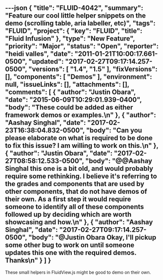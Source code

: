 ---json
{
  "title": "FLUID-4042",
  "summary": "Feature our cool little helper snippets on the demo (scrolling table, aria labeller, etc)",
  "tags": "FLUID",
  "project": {
    "key": "FLUID",
    "title": "Fluid Infusion"
  },
  "type": "New Feature",
  "priority": "Major",
  "status": "Open",
  "reporter": "heidi valles",
  "date": "2011-01-21T10:00:17.661-0500",
  "updated": "2017-02-27T09:17:14.257-0500",
  "versions": [
    "1.4",
    "1.5"
  ],
  "fixVersions": [],
  "components": [
    "Demos"
  ],
  "environment": null,
  "issueLinks": [],
  "attachments": [],
  "comments": [
    {
      "author": "Justin Obara",
      "date": "2015-06-09T10:29:01.939-0400",
      "body": "These could be added as either framework demos or examples.\n"
    },
    {
      "author": "Aashay Singhal",
      "date": "2017-02-23T16:38:04.832-0500",
      "body": "Can you please elaborate on what is required to be done to fix this issue? I am willing to work on this.\n"
    },
    {
      "author": "Justin Obara",
      "date": "2017-02-27T08:58:12.533-0500",
      "body": "@@Aashay Singhal this one is a bit old, and would probably require some rethinking. I believe it's referring to the grades and components that are used by other components, that do not have demos of their own. As a first step it would require someone to identify all of these components followed up by deciding which are worth showcasing and how.\n"
    },
    {
      "author": "Aashay Singhal",
      "date": "2017-02-27T09:17:14.257-0500",
      "body": "@Justin Obara Okay, I'll pickup some other bug to work on until someone updates this one with the required demos. Thanks\n"
    }
  ]
}
---
These small helpers in FluidView.js might be good to demo on their own.

        